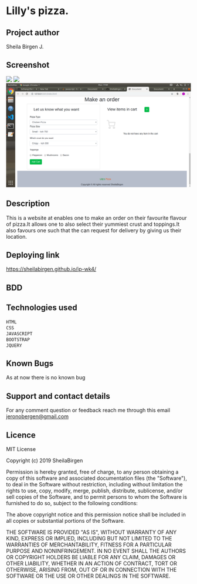 # Lilly's pizza.

## Project author

Sheila Birgen J.

## Screenshot

<img src="images/creenshot1.png">
<img src="images/screenshot2.png">
<img src="images/screenshot3.png">

## Description

This is a website at enables one to make an order on their favourite flavour of pizza.It allows one to also select their yummiest crust and toppings.It also favours one such that the can request for delivery by giving us their location.

## Deploying link
https://sheilabirgen.github.io/ip-wk4/
## BDD



## Technologies used

    HTML
    CSS
    JAVASCRIPT
    BOOTSTRAP
    JQUERY

## Known Bugs

As at now there is no known bug

## Support and contact details

For any comment question or feedback reach me through this email jeronobergen@gmail.com

## Licence

MIT License

Copyright (c) 2019 SheilaBirgen

Permission is hereby granted, free of charge, to any person obtaining a copy
of this software and associated documentation files (the "Software"), to deal
in the Software without restriction, including without limitation the rights
to use, copy, modify, merge, publish, distribute, sublicense, and/or sell
copies of the Software, and to permit persons to whom the Software is
furnished to do so, subject to the following conditions:

The above copyright notice and this permission notice shall be included in all
copies or substantial portions of the Software.

THE SOFTWARE IS PROVIDED "AS IS", WITHOUT WARRANTY OF ANY KIND, EXPRESS OR
IMPLIED, INCLUDING BUT NOT LIMITED TO THE WARRANTIES OF MERCHANTABILITY,
FITNESS FOR A PARTICULAR PURPOSE AND NONINFRINGEMENT. IN NO EVENT SHALL THE
AUTHORS OR COPYRIGHT HOLDERS BE LIABLE FOR ANY CLAIM, DAMAGES OR OTHER
LIABILITY, WHETHER IN AN ACTION OF CONTRACT, TORT OR OTHERWISE, ARISING FROM,
OUT OF OR IN CONNECTION WITH THE SOFTWARE OR THE USE OR OTHER DEALINGS IN THE
SOFTWARE.